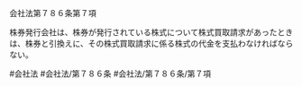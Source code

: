 会社法第７８６条第７項

株券発行会社は、株券が発行されている株式について株式買取請求があったときは、株券と引換えに、その株式買取請求に係る株式の代金を支払わなければならない。

#会社法
#会社法/第７８６条
#会社法/第７８６条/第７項
